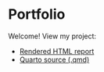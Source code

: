# Portfolio

Welcome! View my project:

- [Rendered HTML report](./sleep-health-analysis.html)
- [Quarto source (.qmd)](../projects/sleep-health-analysis.qmd)
